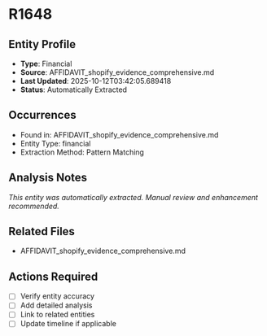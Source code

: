 # R1648

## Entity Profile
- **Type**: Financial
- **Source**: AFFIDAVIT_shopify_evidence_comprehensive.md
- **Last Updated**: 2025-10-12T03:42:05.689418
- **Status**: Automatically Extracted

## Occurrences
- Found in: AFFIDAVIT_shopify_evidence_comprehensive.md
- Entity Type: financial
- Extraction Method: Pattern Matching

## Analysis Notes
*This entity was automatically extracted. Manual review and enhancement recommended.*

## Related Files
- AFFIDAVIT_shopify_evidence_comprehensive.md

## Actions Required
- [ ] Verify entity accuracy
- [ ] Add detailed analysis
- [ ] Link to related entities
- [ ] Update timeline if applicable
